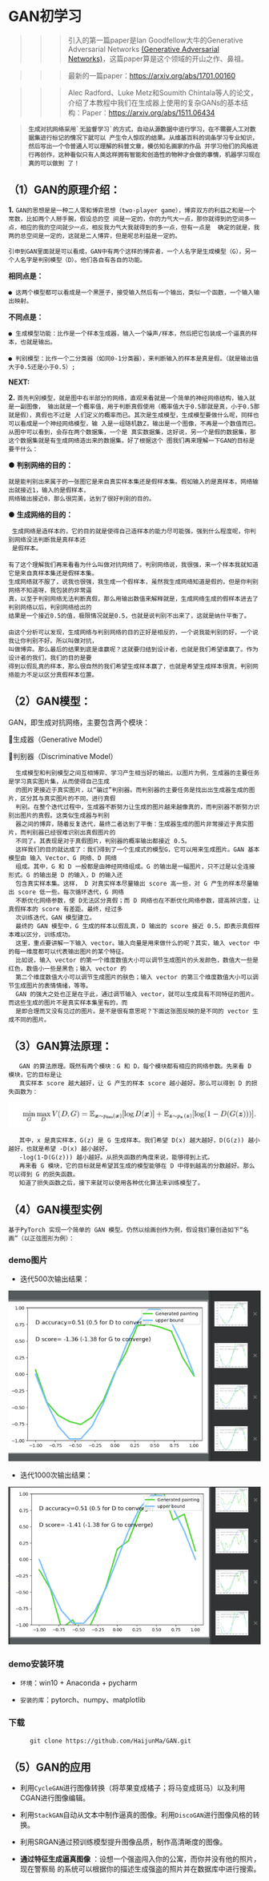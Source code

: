 # GAN初学习


 >>> 引入的第一篇paper是Ian Goodfellow大牛的Generative Adversarial Networks
 [(Generative Adversarial Networks)](https://arxiv.org/abs/1406.2661)，这篇paper算是这个领域的开山之作、鼻祖。

>>> 最新的一篇paper：https://arxiv.org/abs/1701.00160

>>> Alec Radford、Luke Metz和Soumith Chintala等人的论文，介绍了本教程中我们在生成器上使用的复杂GANs的基本结构：Paper：https://arxiv.org/abs/1511.06434  
  
    
      
 >  **``生成对抗网络采用`无监督学习`的方式，自动从源数据中进行学习，在不需要人工对数据集进行标记的情况下就可以
 产生令人惊叹的结果。从维基百科的词条学习专业知识，然后写出一个令普通人可以理解的科普文章，模仿知名画家的作品
 并学习他们的风格进行再创作，这种看似只有人类这样拥有智能和创造性的物种才会做的事情，机器学习现在真的可以做到
 了！``**



## （1）GAN的原理介绍：  

 **1.** ``GAN的思想是是一种二人零和博弈思想（two-player game），博弈双方的利益之和是一个常数，比如两个人掰手腕，假设总的空
间是一定的，你的力气大一点，那你就得到的空间多一点，相应的我的空间就少一点，相反我力气大我就得到的多一点，但有一点是 
确定的就是，我两的总空间是一定的，这就是二人博弈，但是呢总利益是一定的。                                          ``

    引申到GAN里面就是可以看成，GAN中有两个这样的博弈者，一个人名字是生成模型（G），另一个人名字是判别模型（D）。他们各自有各自的功能。

**相同点是：**

    ● 这两个模型都可以看成是一个黑匣子，接受输入然后有一个输出，类似一个函数，一个输入输出映射。

**不同点是：**

    ● 生成模型功能：比作是一个样本生成器，输入一个噪声/样本，然后把它包装成一个逼真的样本，也就是输出。

    ● 判别模型：比作一个二分类器（如同0-1分类器），来判断输入的样本是真是假。（就是输出值大于0.5还是小于0.5）;  


**NEXT:** 

 **2.**
 ``首先判别模型，就是图中右半部分的网络，直观来看就是一个简单的神经网络结构，输入就是一副图像，
 输出就是一个概率值，用于判断真假使用（概率值大于0.5那就是真，小于0.5那就是假），真假也不过是
 人们定义的概率而已。其次是生成模型，生成模型要做什么呢，同样也可以看成是一个神经网络模型，输
 入是一组随机数Z，输出是一个图像，不再是一个数值而已。从图中可以看到，会存在两个数据集，一个是
 真实数据集，这好说，另一个是假的数据集，那这个数据集就是有生成网络造出来的数据集。好了根据这个
 图我们再来理解一下GAN的目标是要干什么：``

● **判别网络的目的：**

    就是能判别出来属于的一张图它是来自真实样本集还是假样本集。假如输入的是真样本，网络输出就接近1，输入的是假样本，  
    网络输出接近0，那么很完美，达到了很好判别的目的。

● **生成网络的目的：**

     生成网络是造样本的，它的目的就是使得自己造样本的能力尽可能强，强到什么程度呢，你判别网络没法判断我是真样本还
     是假样本。

    有了这个理解我们再来看看为什么叫做对抗网络了。判别网络说，我很强，来一个样本我就知道它是来自真样本集还是假样本集。
    生成网络就不服了，说我也很强，我生成一个假样本，虽然我生成网络知道是假的，但是你判别网络不知道呀，我包装的非常逼
    真，以至于判别网络无法判断真假，那么用输出数值来解释就是，生成网络生成的假样本进去了判别网络以后，判别网络给出的
    结果是一个接近0.5的值，极限情况就是0.5，也就是说判别不出来了，这就是纳什平衡了。

    由这个分析可以发现，生成网络与判别网络的目的正好是相反的，一个说我能判别的好，一个说我让你判别不好。所以叫做对抗，
    叫做博弈。那么最后的结果到底是谁赢呢？这就要归结到设计者，也就是我们希望谁赢了。作为设计者的我们，我们的目的是要
    得到以假乱真的样本，那么很自然的我们希望生成样本赢了，也就是希望生成样本很真，判别网络能力不足以区分真假样本位置。 

## （2）GAN模型：

GAN，即生成对抗网络，主要包含两个模块：

生成器（Generative Model）

判别器（Discriminative Model）

      生成模型和判别模型之间互相博弈、学习产生相当好的输出。以图片为例，生成器的主要任务是学习真实图片集，从而使得自己生成
      的图片更接近于真实图片，以“骗过”判别器。而判别器的主要任务是找出出生成器生成的图片，区分其与真实图片的不同，进行真假
      判别。在整个迭代过程中，生成器不断努力让生成的图片越来越像真的，而判别器不断努力识别出图片的真假。这类似生成器与判别
      器之间的博弈，随着反复迭代，最终二者达到了平衡：生成器生成的图片非常接近于真实图片，而判别器已经很难识别出真假图片的
      不同了。其表现是对于真假图片，判别器的概率输出都接近 0.5。
      这样我们的目的就达成了：我们得到了一个生成式的模型G，它可以用来生成图片。GAN 基本模型由 输入 Vector、G 网络、D 网络
      组成。其中，G 和 D 一般都是由神经网络组成。G 的输出是一幅图片，只不过是以全连接形式。G 的输出是 D 的输入，D 的输入还
      包含真实样本集。这样， D 对真实样本尽量输出 score 高一些，对 G 产生的样本尽量输出 score 低一些。每次循环迭代，G 网络
      不断优化网络参数，使 D无法区分真假；而 D 网络也在不断优化网络参数，提高辨识度，让真假样本的 score 有差距。最终，经过多
      次训练迭代，GAN 模型建立。
      最终的 GAN 模型中，G 生成的样本以假乱真，D 输出的 score 接近 0.5，即表示真假样本难以区分，训练成功。
      这里，重点要讲解一下输入 vector。输入向量是用来做什么的呢？其实，输入 vector 中的每一维度都可以代表输出图片的某个特征。
      比如说，输入 vector 的第一个维度数值大小可以调节生成图片的头发颜色，数值大一些是红色，数值小一些是黑色；输入 vector 的
      第二个维度数值大小可以调节生成图片的肤色；输入 vector 的第三个维度数值大小可以调节生成图片的表情情绪，等等。
      GAN 的强大之处也正是在于此，通过调节输入 vector，就可以生成具有不同特征的图片。而这些生成的图片不是真实样本集里有的，而
      是即合理而又没有见过的图片。是不是很有意思呢？下面这张图反映的是不同的 vector 生成不同的图片。

## （3）GAN算法原理：

       GAN 的算法原理。既然有两个模块：G 和 D，每个模块都有相应的网络参数。先来看 D 模块，它的目标是让
       真实样本 score 越大越好，让 G 产生的样本 score 越小越好。那么可以得到 D 的损失函数为：   
   ![image](https://github.com/HaijunMa/GAN/raw/master/image/3.jpg)  
  
       其中，x 是真实样本，G(z) 是 G 生成样本。我们希望 D(x) 越大越好，D(G(z)) 越小越好，也就是希望 -D(x) 越小越好，
       -log(1-D(G(z))) 越小越好。从损失函数的角度来说，能够得到上式。
       再来看 G 模块，它的目标就是希望其生成的模型能够在 D 中得到越高的分数越好。那么可以得到 G 的损失函数。
       知道了损失函数之后，接下来就可以使用各种优化算法来训练模型了。


## （4）GAN模型实例

    基于PyTorch 实现一个简单的 GAN 模型。仍然以绘画创作为例，假设我们要创造如下“名画”（以正弦图形为例）：
    
  ###  demo图片
  
  - 迭代500次输出结果：
  
 ![image](https://github.com/HaijunMa/GAN/raw/master/image/2.png)
 
 - 迭代1000次输出结果：
 
 ![image](https://github.com/HaijunMa/GAN/raw/master/image/1.png)
    
   ### demo安装环境
   
   - `环境`：win10 + Anaconda + pycharm
   
   - `安装的库`：pytorch、numpy、matplotlib
   
   ### 下载
   
          git clone https://github.com/HaijunMa/GAN.git
          
 ## （5）GAN的应用
 
 - 利用`CycleGAN`进行图像转换（将苹果变成橘子；将马变成斑马）以及利用CGAN进行图像编辑。
 
 - 利用`StackGAN`自动从文本中制作逼真的图像。利用`DiscoGAN`进行图像风格的转换。
 
 - 利用SRGAN通过预训练模型提升图像品质，制作高清晰度的图像。
 
 - **通过特征生成逼真图像** ：设想一个强盗闯入你的公寓，而你并没有他的照片，现在警察局
   的系统可以根据你的描述生成强盗的照片并在数据库中进行搜索。
